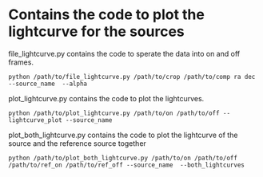 # Contains the code to plot the lightcurve for the sources 

file_lightcurve.py contains the code to sperate the data into on and off frames. 

```
python /path/to/file_lightcurve.py /path/to/crop /path/to/comp ra dec --source_name  --alpha
```

plot_lightcurve.py contains the code to plot the lightcurves.

```
python /path/to/plot_lightcurve.py /path/to/on /path/to/off --lightcurve_plot --source_name
```

plot_both_lightcurve.py contains the code to plot the lightcurve of the source and the reference source together

```
python /path/to/plot_both_lightcurve.py /path/to/on /path/to/off /path/to/ref_on /path/to/ref_off --source_name  --both_lightcurves
```
